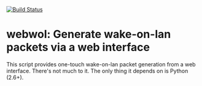 [![Build Status](https://travis-ci.org/fhats/webwol.svg?branch=master)](https://travis-ci.org/fhats/webwol)

# webwol: Generate wake-on-lan packets via a web interface

This script provides one-touch wake-on-lan packet generation from a web interface.
There's not much to it. The only thing it depends on is Python (2.6+).


